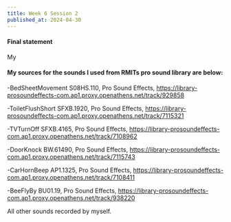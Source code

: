 ```yaml
---
title: Week 6 Session 2
published_at: 2024-04-30
---
```

#### Final statement
My 
#### My sources for the sounds I used from RMITs pro sound library are below:
-BedSheetMovement S08HS.110, Pro Sound Effects, https://library-prosoundeffects-com.ap1.proxy.openathens.net/track/929858

-ToiletFlushShort SFXB.1920, Pro Sound Effects, https://library-prosoundeffects-com.ap1.proxy.openathens.net/track/7115321

-TVTurnOff SFXB.4165, Pro Sound Effects, https://library-prosoundeffects-com.ap1.proxy.openathens.net/track/7108962

-DoorKnock BW.61490, Pro Sound Effects, https://library-prosoundeffects-com.ap1.proxy.openathens.net/track/7115743

-CarHornBeep AP1.1325, Pro Sound Effects, https://library-prosoundeffects-com.ap1.proxy.openathens.net/track/7108411

-BeeFlyBy BU01.19, Pro Sound Effects, https://library-prosoundeffects-com.ap1.proxy.openathens.net/track/938220

All other sounds recorded by myself.



